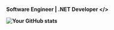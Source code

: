 

<b> Software Engineer | .NET Developer </>

![Your GitHub stats](https://github-readme-stats.vercel.app/api?username=hvaezapp&show_icons=true&include_all_commits=true&theme=tokyonight&hide_border=true)
